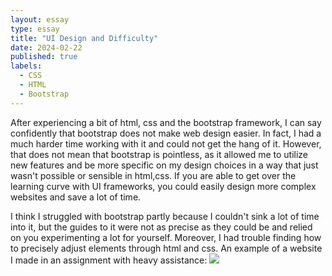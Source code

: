 ```yaml
---
layout: essay
type: essay
title: "UI Design and Difficulty"
date: 2024-02-22
published: true
labels:
  - CSS
  - HTML
  - Bootstrap
---
```


After experiencing a bit of html, css and the bootstrap framework, I can say confidently that bootstrap does not make web design easier. In fact, I had a much harder time working with it and could not get the hang of it. However, that does not mean that bootstrap is pointless, as it allowed me to utilize new features and be more specific on my design choices in a way that just wasn't possible or sensible in html,css. If you are able to get over the learning curve with UI frameworks, you could easily design more complex websites and save a lot of time. 

I think I struggled with bootstrap partly because I couldn't sink a lot of time into it, but the guides to it were not as precise as they could be and relied on you experimenting a lot for yourself. Moreover, I had trouble finding how to precisely adjust elements through html and css. 
An example of a website I made in an assignment with heavy assistance: 
<img class = "img-fluid" src = "essays/img/Screenshot 2024-02-22 222655.png">
